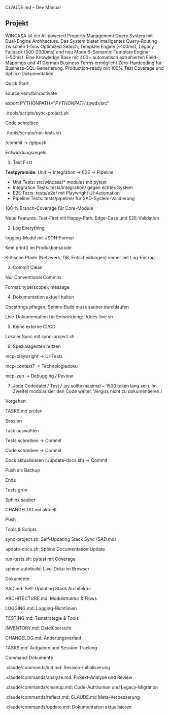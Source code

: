 CLAUDE.md – Dev Manual

## Projekt

WINCASA ist ein AI-powered Property Management Query System mit Dual-Engine Architecture. Das System bietet intelligentes Query-Routing zwischen 1-5ms Optimized Search, Template Engine (~100ms), Legacy Fallback (500-2000ms) und neu Mode 6: Semantic Template Engine (~50ms). Eine Knowledge Base mit 400+ automatisch extrahierten Field-Mappings und 41 German Business Terms ermöglicht Zero-Hardcoding für Business-SQL-Generierung. Production-ready mit 100% Test Coverage und Sphinx-Dokumentation.

Quick Start

source venv/bin/activate

export PYTHONPATH="${PYTHONPATH}:$(pwd)/src"

./tools/scripts/sync-project.sh

Code schreiben

./tools/scripts/run-tests.sh

/commit → /gitpush

Entwicklungsregeln

1. Test First

**Testpyramide**: Unit → Integration → E2E → Pipeline
- Unit Tests: src/wincasa/* modules mit pytest
- Integration Tests: tests/integration/ gegen echtes System  
- E2E Tests: tests/e2e/ mit Playwright UI-Automation
- Pipeline Tests: tests/pipeline/ für SAD-System-Validierung

100 % Branch-Coverage für Core-Module

Neue Features: Test-First mit Happy-Path, Edge-Case und E2E-Validation

2. Log Everything

logging-Modul mit JSON-Format

Kein print() im Produktionscode

Kritische Pfade (Netzwerk, DB, Entscheidungen) immer mit Log-Eintrag

3. Commit Clean

Nur Conventional Commits

Format: type(scope): message

4. Dokumentation aktuell halten

Docstrings pflegen, Sphinx-Build muss sauber durchlaufen

Live-Dokumentation für Entwicklung: ./docs-live.sh

5. Keine externe CI/CD

Lokaler Sync mit sync-project.sh

6. Spezialagenten nutzen

mcp-playwright → UI-Tests

mcp-context7 → Technologiedoku

mcp-zen → Debugging / Review

7. Jede Codedatei / Test / .py sollte maximal ~ 1500 token lang sein. Im Zweifel modularisier den Code weiter. Vergiss nicht zu dokumentieren.!

Vorgehen:

TASKS.md prüfen

Session

Task auswählen

Tests schreiben → Commit

Code schreiben → Commit

Docs aktualisieren (./update-docs.sh) → Commit

Push als Backup

Ende

Tests grün

Sphinx sauber

CHANGELOG.md aktuell

Push

Tools & Scripts

sync-project.sh: Self-Updating Stack Sync (SAD.md)

update-docs.sh: Sphinx Documentation Update

run-tests.sh: pytest mit Coverage

sphinx-autobuild: Live-Doku im Browser

Dokumente

SAD.md: Self-Updating Stack Architektur

ARCHITECTURE.md: Modulstruktur & Flows

LOGGING.md: Logging-Richtlinien

TESTING.md: Teststrategie & Tools

INVENTORY.md: Dateiübersicht

CHANGELOG.md: Änderungsverlauf

TASKS.md: Aufgaben und Session-Tracking


Command-Dokumente

.claude/commands/init.md: Session-Initialisierung

.claude/commands/analyze.md: Projekt-Analyse und Review

.claude/commands/cleanup.md: Code-Aufräumen und Legacy-Migration

.claude/commands/reflect.md: CLAUDE.md Meta-Verbesserung

.claude/commands/update.md: Dokumentation aktualisieren